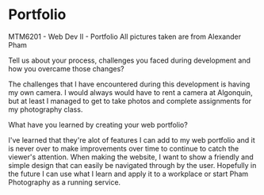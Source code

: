 # Portfolio
MTM6201 - Web Dev II - Portfolio
All pictures taken are from Alexander Pham



Tell us about your process, challenges you faced during development and how you overcame those changes?

The challenges that I have encountered during this development is having my own camera. I would always would have to rent a camera at Algonquin, but at least I managed to get to take photos and complete assignments for my photography class.

What have you learned by creating your web portfolio?

I've learned that they're alot of features I can add to my web portfolio and 
it is never over to make improvements over time to continue to catch the viewer's attention.
When making the website, I want to show a friendly and simple design that can easily be navigated through by the user. 
Hopefully in the future I can use what I learn and apply it to a workplace or start Pham Photography as a running service. 
